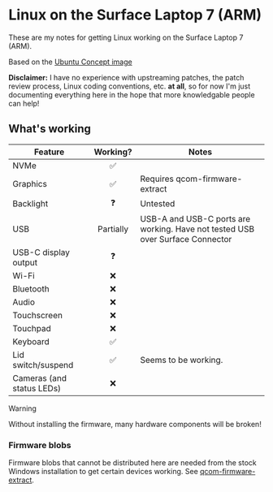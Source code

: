 # Linux on the Surface Laptop 7 (ARM)

These are my notes for getting Linux working on the Surface Laptop 7 (ARM).

Based on the [Ubuntu Concept image](https://discourse.ubuntu.com/t/ubuntu-24-10-concept-snapdragon-x-elite/48800/1)

**Disclaimer:** I have no experience with upstreaming patches, the patch review process, Linux coding conventions, etc. **at all**, so for now I'm just documenting everything here in the hope that more knowledgable people can help!

## What's working

| **Feature**               | **Working?** | **Notes**                                                                                                                                                  |
|---------------------------|:------------:|------------------------------------------------------------------------------------------------------------------------------------------------------------|
| NVMe                      |       ✅      |                                                                                                                                                            |
| Graphics                  |       ✅      | Requires qcom-firmware-extract                                                                                          |
| Backlight                 |       ❓      | Untested                                                                                                                                                   |
| USB                       |   Partially  | USB-A and USB-C ports are working. Have not tested USB over Surface Connector              |
| USB-C display output      |       ❓      |                                                                                                                                                            |
| Wi-Fi                     |       ❌      |         |
| Bluetooth                 |       ❌      |                                                                                                                                                            |
| Audio                     |       ❌      |                                                                                                                      |
| Touchscreen               |       ❌      |                                                                                                                                                            |
| Touchpad               |       ❌      |                                                                                                                                                            |
| Keyboard             |       ✅      |                                                                                        |
| Lid switch/suspend        |       ✅      | Seems to be working.                                                                                                                                       |
| Cameras (and status LEDs) |       ❌      |                                                                                                                                                            |

> [!WARNING]
> Without installing the firmware, many hardware components will be broken!

### Firmware blobs

Firmware blobs that cannot be distributed here are needed from the stock Windows installation to get certain devices working. See [qcom-firmware-extract](https://git.launchpad.net/~ubuntu-concept/ubuntu/+source/qcom-firmware-extract/tree/qcom-firmware-extract?h=ubuntu#n116).
